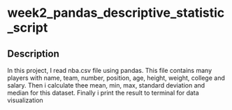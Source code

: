 # week2_pandas_descriptive_statistic_script

## Description
In this project, I read nba.csv file using pandas. This file contains many players with name, team, number, position, age, height, weight, college and salary. Then i calculate thee mean, min, max, standard deviation and median for this dataset. Finally i print the result to terminal for data visualization
